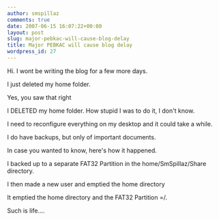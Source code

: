 ```yaml
---
author: smspillaz
comments: true
date: 2007-06-15 16:07:22+00:00
layout: post
slug: major-pebkac-will-cause-blog-delay
title: Major PEBKAC will cause blog delay
wordpress_id: 27
---
```


Hi. I wont be writing the blog for a few more days.

I just deleted my home folder.

Yes, you saw that right

I DELETED my home folder. How stupid I was to do it, I don't know.

I need to reconfigure everything on my desktop and it could take a while.

I do have backups, but only of important documents.

In case you wanted to know, here's how it happened.

I backed up to a separate FAT32 Partition in the home/SmSpillaz/Share directory.

I then made a new user and emptied the home directory

It emptied the home directory and the FAT32 Partition =/.

Such is life....
